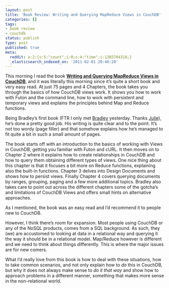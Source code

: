 ```yaml
---
layout: post
title: 'Book Review: Writing and Querying MapReduce Views in CouchDB'
categories: []
tags:
- book review
- couchdb
status: publish
type: post
published: true
meta:
  reddit: a:2:{s:5:"count";i:0;s:4:"time";i:1385704318;}
  _elasticsearch_indexed_on: '2011-02-01 20:46:28'
---
```

<p>This morning I read the book <strong><a href="http://oreilly.com/catalog/0636920018247">Writing and Querying MapReduce Views in CouchDB</a></strong>, and it was literally this morning since it’s quite a short book and very easy read. At just 75 pages and 4 Chapters, the book takes you through the basics of how CouchDB views work. It shows you how to work with Futon and the command line, how to work with persistent and temporary views and explains the principles behind Map and Reduce functions. </p> <p>Being Bradley’s first book (FTR I only met <a href="http://twitter.com/BradleyHolt">Bradley</a> yesterday. Thanks <a href="http://twitter.com/julielerman">Julie</a>), he’s done a pretty good job. His writing is quite clear and to the point. It’s not too wordy (page filler) and that somehow explains how he’s managed to fit quite a bit in such a small amount of pages. </p> <p>The book starts off with an introduction to the basics of working with Views in CouchDB, getting you familiar with Futon and cURL. It then moves on to Chapter 2 where it explains how to create relationships in CouchDB and how to query them obtaining different types of views. One nice thing about this chapter is that it focuses a bit more on Reduce functions, explaining also the built-in functions. Chapter 3 delves into Design Documents and shows how to persist views. Finally Chapter 4 covers querying documents by ranges, grouping, paging and a few more additional topics. Bradley also takes care to point out across the different chapters some of the gotcha’s and limitations of CouchDB Views and offers small hints on alternative approaches. </p> <p>As I mentioned, the book was an easy read and I’d recommend it to people new to CouchDB. </p> <p>However, I think there’s room for expansion. Most people using CouchDB or any of the NoSQL products, comes from a SQL background. As such, they (we) are accustomed to looking at data in a relational way and querying it the way it should be in a relational model. Map/Reduce however is different and we need to think about things differently. This is where the major issues are for new comers. </p> <p>What I’d really love from this book is how to deal with these situations, how to take common scenarios, and not only explain how to <em>do </em>this in CouchDB, but why it does not always make sense to <em>do it that way </em>and show how to approach problems in a different manner, something that makes more sense in the non-relational world.</p>
